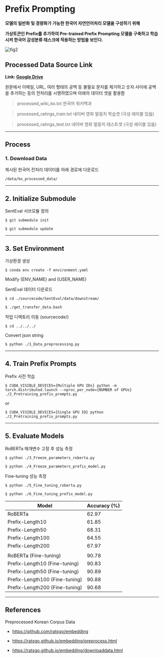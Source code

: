 # **Prefix Prompting**

**모델의 일반화 및 경량화가 가능한 한국어 자연언어처리 모델을 구성하기 위해**

**가상토큰인 Prefix를 추가하여 Pre-trained Prefix Prompting 모델을 구축하고 학습시켜 한국어 감성분류 태스크에 적용하는 방법을 보인다.**

![fig2](https://user-images.githubusercontent.com/62884475/167860566-8f8d8c77-c57a-4044-8d1f-be121c1904ad.png)

## **Processed Data Source Link**

**Link: [Google Drive](https://drive.google.com/file/d/1kUecR7xO7bsHFmUI6AExtY5u2XXlObOG/view)**

원문에서 이메일, URL, 여러 형태의 공백 등 불필요 문자를 제거하고 숫자 사이에 공백을 추가하는 등의 전처리를 시행하였으며 아래의 데이터 셋을 활용함

>processed_wiki_ko.txt			한국어 위키백과

>processed_ratings_train.txt		네이버 영화 말뭉치 학습셋 (극성 레이블 있음)

>processed_ratings_test.txt		네이버 영화 말뭉치 테스트셋 (극성 레이블 있음)

---

## **Process**

### **1. Download Data**

제시된 한국어 전처리 데이터를 아래 경로에 다운로드

	/data/ko_processed_data/

---

## **2. Initialize Submodule**

SentEval 서브모듈 정의

```console
$ git submodule init

$ git submodule update
```

---

## **3. Set Environment**

가상환경 생성

```console
$ conda env create -f environment.yaml
```
Modify {ENV_NAME} and {USER_NAME}

SentEval 데이터 다운로드

```console
$ cd ./sourcecode/SentEval/data/downstream/

$ ./get_transfer_data.bash
```

작업 디렉토리 이동 (sourcecode/)

```console
$ cd ../../../
```

Convert json string

```console
$ python ./1_Data_preprocessing.py
```

---

## **4. Train Prefix Prompts**

Prefix 사전 학습

```console
$ CUDA_VISIBLE_DEVICES={Multiple GPU IDs} python -m torch.distributed.launch --nproc_per_node={NUMBER of GPUs} ./2_Pretraining_prefix_prompts.py
```
or

```console
$ CUDA_VISIBLE_DEVICES={Single GPU ID} python ./2_Pretraining_prefix_prompts.py
```

---

## **5. Evaluate Models**

RoBERTa 매개변수 고정 후 성능 측정

```console
$ python ./3_Freeze_parameters_roberta.py

$ python ./4_Freeze_parameters_prefix_model.py
```

Fine-tuning 성능 측정

```console
$ python ./5_Fine_tuning_roberta.py

$ python ./6_Fine_tuning_prefix_model.py
```

| 	Model            			| Accuracy (%) 	|
| ----------------------------- | -------------	|
| RoBERTa            		 	| 62.97    		|
| Prefix-Length10	 		 	| 61.85    		|
| Prefix-Length50	 		 	| 68.31    		|
| Prefix-Length100	 		 	| 64.55    		|
| Prefix-Length200	 		 	| 67.97    		|
| | |
| RoBERTa          (Fine-tuning)| 90.78    		|
| Prefix-Length10  (Fine-tuning)| 90.83    		|
| Prefix-Length50  (Fine-tuning)| 90.89    		|
| Prefix-Length100 (Fine-tuning)| 90.88    		|
| Prefix-Length200 (Fine-tuning)| 90.68    		|
---

## **References**

Preprocessed Korean Corpus Data

* https://github.com/ratsgo/embedding

* https://ratsgo.github.io/embedding/preprocess.html

* https://ratsgo.github.io/embedding/downloaddata.html

